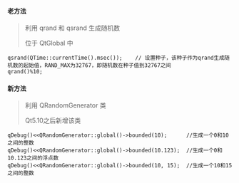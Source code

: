 #### 老方法
> 利用 qrand 和 qsrand 生成随机数
>
> 位于 QtGlobal 中
> 
```
qsrand(QTime::currentTime().msec());	// 设置种子，该种子作为qrand生成随机数的起始值，RAND_MAX为32767，即随机数在种子值到32767之间
qrand()%10;
```

#### 新方法
> 利用 QRandomGenerator 类
>
> Qt5.10之后新增该类
>

```
qDebug()<<QRandomGenerator::global()->bounded(10);		//生成一个0和10之间的整数
qDebug()<<QRandomGenerator::global()->bounded(10.123);	//生成一个0和10.123之间的浮点数
qDebug()<<QRandomGenerator::global()->bounded(10, 15);	//生成一个10和15之间的整数
```
